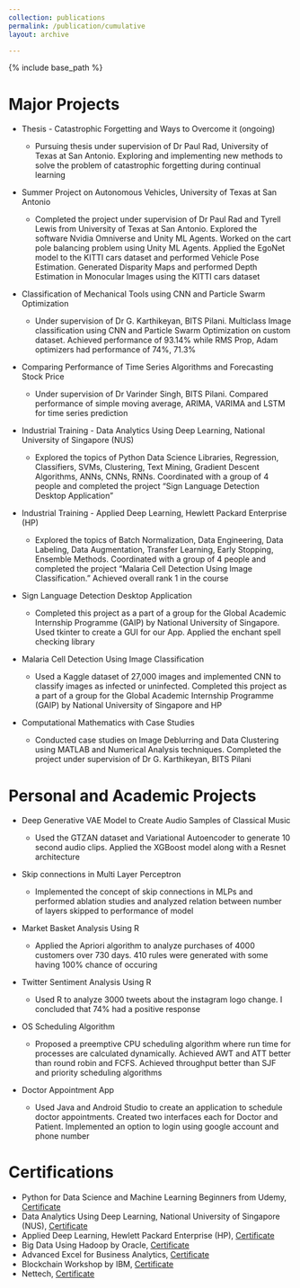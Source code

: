 ```yaml
---
collection: publications
permalink: /publication/cumulative
layout: archive

---
```


{% include base_path %}

Major Projects
======

* Thesis - Catastrophic Forgetting and Ways to Overcome it (ongoing)
  * Pursuing thesis under supervision of Dr Paul Rad, University of Texas at San Antonio. Exploring and implementing new methods to solve the problem of catastrophic forgetting during continual learning

* Summer Project on Autonomous Vehicles, University of Texas at San Antonio
  * Completed the project under supervision of Dr Paul Rad and Tyrell Lewis from University of Texas at San Antonio. Explored the software Nvidia Omniverse and Unity ML Agents. Worked on the cart pole balancing problem using Unity ML Agents. Applied the EgoNet model to the KITTI cars dataset and performed Vehicle Pose Estimation. Generated Disparity Maps and performed Depth Estimation in Monocular Images using the KITTI cars dataset

* Classification of Mechanical Tools using CNN and Particle Swarm Optimization
  * Under supervision of Dr G. Karthikeyan, BITS Pilani. Multiclass Image classification using CNN and Particle Swarm Optimization on custom dataset. Achieved performance of 93.14% while RMS Prop, Adam optimizers had performance of 74%, 71.3%

* Comparing Performance of Time Series Algorithms and Forecasting Stock Price
  * Under supervision of Dr Varinder Singh, BITS Pilani. Compared performance of simple moving average, ARIMA, VARIMA and LSTM for time series prediction

* Industrial Training - Data Analytics Using Deep Learning, National University of Singapore (NUS)
  * Explored the topics of Python Data Science Libraries, Regression, Classifiers, SVMs, Clustering, Text Mining, Gradient Descent Algorithms, ANNs, CNNs, RNNs. Coordinated with a group of 4 people and completed the project “Sign Language Detection Desktop Application” 

* Industrial Training - Applied Deep Learning, Hewlett Packard Enterprise (HP)
  * Explored the topics of Batch Normalization, Data Engineering, Data Labeling, Data Augmentation, Transfer Learning, Early Stopping, Ensemble Methods. Coordinated with a group of 4 people and completed the project “Malaria Cell Detection Using Image Classification.” Achieved overall rank 1 in the course

* Sign Language Detection Desktop Application
  * Completed this project as a part of a group for the Global Academic Internship Programme (GAIP) by National University of Singapore. Used tkinter to create a GUI for our App. Applied the enchant spell checking library

* Malaria Cell Detection Using Image Classification
  * Used a Kaggle dataset of 27,000 images and implemented CNN to classify images as infected or uninfected. Completed this project as a part of a group for the Global Academic Internship Programme (GAIP) by National University of Singapore and HP

* Computational Mathematics with Case Studies
  * Conducted case studies on Image Deblurring and Data Clustering using MATLAB and Numerical Analysis techniques. Completed the project under supervision of Dr G. Karthikeyan, BITS Pilani
  
Personal and Academic Projects
======

* Deep Generative VAE Model to Create Audio Samples of Classical Music
  * Used the GTZAN dataset and Variational Autoencoder to generate 10 second audio clips. Applied the XGBoost model along with a Resnet architecture

* Skip connections in Multi Layer Perceptron
  * Implemented the concept of skip connections in MLPs and performed ablation studies and analyzed relation between number of layers skipped to performance of model

* Market Basket Analysis Using R
  * Applied the Apriori algorithm to analyze purchases of 4000 customers over 730 days. 410 rules were generated with some having 100% chance of occuring

* Twitter Sentiment Analysis Using R
  * Used R to analyze 3000 tweets about the instagram logo change. I concluded that 74% had a positive response

* OS Scheduling Algorithm
  * Proposed a preemptive CPU scheduling algorithm where run time for processes are calculated dynamically. Achieved AWT and ATT better than round robin and FCFS. Achieved throughput better than SJF and priority scheduling algorithms

* Doctor Appointment App
  * Used Java and Android Studio to create an application to schedule doctor appointments. Created two interfaces each for Doctor and Patient. Implemented an option to login using google account and phone number

  
Certifications
======

* Python for Data Science and Machine Learning Beginners from Udemy, [Certificate](https://www.udemy.com/certificate/UC-4cb80815-1924-44c7-b593-f7c1eb4ceab9/)
* Data Analytics Using Deep Learning, National University of Singapore (NUS), [Certificate](https://drive.google.com/file/d/1sqzmeK1zZ6SS42lXEn0DNxNCTkne0_AH/view?usp=share_link)
* Applied Deep Learning, Hewlett Packard Enterprise (HP), [Certificate](https://drive.google.com/file/d/1yvVw7zsqzZVIHxGGqY_ZYCaYrvSftDWe/view?usp=share_link)
* Big Data Using Hadoop by Oracle, [Certificate](https://drive.google.com/file/d/1Tf3kpzd2wk3CCIp1-ZF9pmZ5ms94X8Q7/view?usp=share_link)
* Advanced Excel for Business Analytics, [Certificate](https://drive.google.com/file/d/1-4c3-TpJbx2kcSUeIBsvqFWgrmlVigjf/view?usp=share_link)
* Blockchain Workshop by IBM, [Certificate](https://drive.google.com/file/d/1dTHEqDY8uYPPrBZn19rQti_y_tUCn5rs/view?usp=share_link)
* Nettech, [Certificate](https://www.bits-pilani.ac.in/)
